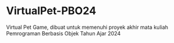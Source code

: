 # VirtualPet-PBO24
Virtual Pet Game, dibuat untuk memenuhi proyek akhir mata kuliah Pemrograman Berbasis Objek Tahun Ajar 2024
